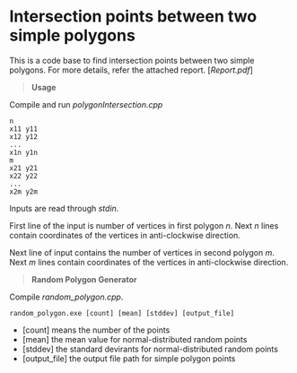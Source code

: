 Intersection points between two simple polygons
=================================================
This is a code base to find intersection points between two simple polygons. For more details, refer the attached report. [*Report.pdf*]

>**Usage**

Compile and run *polygonIntersection.cpp*

```
n
x11 y11
x12 y12
...
x1n y1n
m
x21 y21
x22 y22
...
x2m y2m
```
Inputs are read through *stdin*. 

First line of the input is number of vertices in first polygon *n*. Next *n* lines contain coordinates of the vertices in anti-clockwise direction.

Next line of input contains the number of vertices in second polygon *m*. Next *m* lines contain coordinates of the vertices in anti-clockwise direction.

>**Random Polygon Generator**

Compile *random_polygon.cpp*.

```
random_polygon.exe [count] [mean] [stddev] [output_file]
```
- [count] means the number of the points
- [mean] the mean value for normal-distributed random points
- [stddev] the standard devirants for normal-distributed random points
- [output_file] the output file path for simple polygon points
